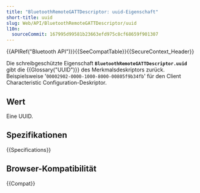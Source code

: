 ```yaml
---
title: "BluetoothRemoteGATTDescriptor: uuid-Eigenschaft"
short-title: uuid
slug: Web/API/BluetoothRemoteGATTDescriptor/uuid
l10n:
  sourceCommit: 167995d99581b23663efd975c8cf68659f901307
---
```


{{APIRef("Bluetooth API")}}{{SeeCompatTable}}{{SecureContext_Header}}

Die schreibgeschützte Eigenschaft **`BluetoothRemoteGATTDescriptor.uuid`** gibt die {{Glossary("UUID")}} des Merkmalsdeskriptors zurück.
Beispielsweise '`00002902-0000-1000-8000-00805f9b34fb`' für den Client Characteristic Configuration-Deskriptor.

## Wert

Eine UUID.

## Spezifikationen

{{Specifications}}

## Browser-Kompatibilität

{{Compat}}
